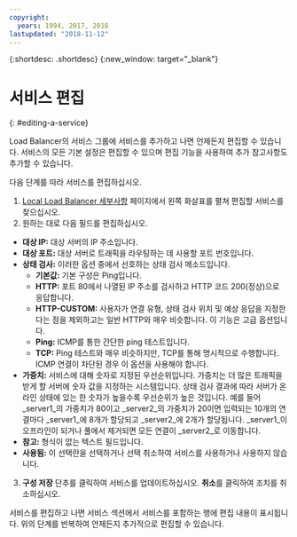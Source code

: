 ```yaml
---
copyright:
  years: 1994, 2017, 2018
lastupdated: "2018-11-12"
---
```


{:shortdesc: .shortdesc}
{:new_window: target="_blank"}

# 서비스 편집
{: #editing-a-service}

Load Balancer의 서비스 그룹에 서비스를 추가하고 나면 언제든지 편집할 수 있습니다. 서비스의 모든 기본 설정은 편집할 수 있으며 편집 기능을 사용하여 추가 참고사항도 추가할 수 있습니다. 

다음 단계를 따라 서비스를 편집하십시오.

1. [Local Load Balancer 세부사항](/docs/infrastructure/local-load-balancer?topic=local-load-balancer-viewing-local-load-balancer-details) 페이지에서 왼쪽 화살표를 펼쳐 편집할 서비스를 찾으십시오.
2. 원하는 대로 다음 필드를 편집하십시오.
  - **대상 IP:** 대상 서버의 IP 주소입니다.
  - **대상 포트:** 대상 서버로 트래픽을 라우팅하는 데 사용할 포트 번호입니다.
  - **상태 검사:** 이러한 옵션 중에서 선호하는 상태 검사 메소드입니다.
      - **기본값:** 기본 구성은 Ping입니다.
      - **HTTP:** 포트 80에서 나열된 IP 주소를 검사하고 HTTP 코드 200(정상)으로 응답합니다.
      - **HTTP-CUSTOM:** 사용자가 연결 유형, 상태 검사 위치 및 예상 응답을 지정한다는 점을 제외하고는 일반 HTTP와 매우 비슷합니다. 이 기능은 고급 옵션입니다.
      - **Ping:** ICMP를 통한 간단한 ping 테스트입니다.
      - **TCP:** Ping 테스트와 매우 비슷하지만, TCP를 통해 명시적으로 수행합니다.  ICMP 연결이 차단된 경우 이 옵션을 사용해야 합니다.
  - **가중치:** 서비스에 대해 숫자로 지정된 우선순위입니다. 가중치는 더 많은 트래픽을 받게 할 서버에 숫자 값을 지정하는 시스템입니다. 상태 검사 결과에 따라 서버가 온라인 상태에 있는 한 숫자가 높을수록 우선순위가 높은 것입니다. 예를 들어 _server1_의 가중치가 80이고 _server2_의 가중치가 20이면 입력되는 10개의 연결마다 _server1_에 8개가 할당되고 _server2_에 2개가 할당됩니다. _server1_이 오프라인이 되거나 풀에서 제거되면 모든 연결이 _server2_로 이동합니다.
  - **참고:** 형식이 없는 텍스트 필드입니다.
  - **사용됨:** 이 선택란을 선택하거나 선택 취소하여 서비스를 사용하거나 사용하지 않습니다.
3. **구성 저장** 단추를 클릭하여 서비스를 업데이트하십시오. **취소**를 클릭하여 조치를 취소하십시오.

서비스를 편집하고 나면 서비스 섹션에서 서비스를 포함하는 행에 편집 내용이 표시됩니다. 위의 단계를 반복하여 언제든지 추가적으로 편집할 수 있습니다.
